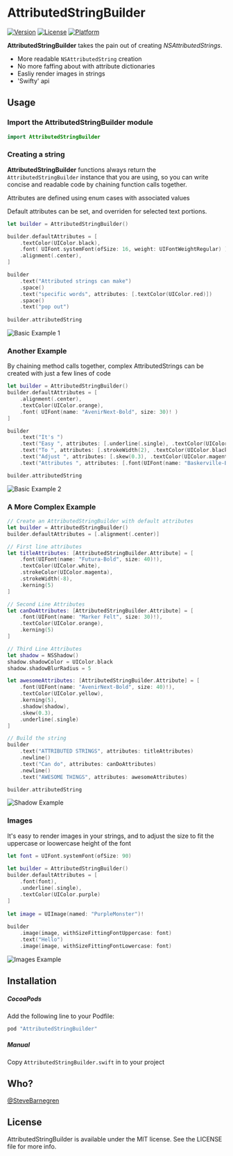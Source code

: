 # AttributedStringBuilder

[![Version](https://img.shields.io/cocoapods/v/AttributedStringBuilder.svg?style=flat)](http://cocoapods.org/pods/AttributedStringBuilder)
[![License](https://img.shields.io/cocoapods/l/AttributedStringBuilder.svg?style=flat)](http://cocoapods.org/pods/AttributedStringBuilder)
[![Platform](https://img.shields.io/cocoapods/p/AttributedStringBuilder.svg?style=flat)](http://cocoapods.org/pods/AttributedStringBuilder)

**AttributedStringBuilder** takes the pain out of creating *NSAttributedStrings*.

- More readable `NSAttributedString` creation
- No more faffing about with attribute dictionaries
- Easliy render images in strings
- 'Swifty' api

## Usage

### Import the AttributedStringBuilder module

```swift
import AttributedStringBuilder
```

### Creating a string

**AttributedStringBuilder** functions always return the `AttributedStringBuilder` instance that you are using, so you can write concise and readable code by chaining function calls together.

Attributes are defined using enum cases with associated values

Default attributes can be set, and overriden for selected text portions.

```swift
let builder = AttributedStringBuilder()

builder.defaultAttributes = [
    .textColor(UIColor.black),
    .font( UIFont.systemFont(ofSize: 16, weight: UIFontWeightRegular) ),
    .alignment(.center),
]

builder
    .text("Attributed strings can make")
    .space()
    .text("specific words", attributes: [.textColor(UIColor.red)])
    .space()
    .text("pop out")
    
builder.attributedString
```

![Basic Example 1](https://user-images.githubusercontent.com/6288713/28088062-749ad540-667c-11e7-8bc4-cc926a4c8da9.png)

### Another Example

By chaining method calls together, complex AttributedStrings can be created with just a few lines of code

```swift
let builder = AttributedStringBuilder()
builder.defaultAttributes = [
    .alignment(.center),
    .textColor(UIColor.orange),
    .font( UIFont(name: "AvenirNext-Bold", size: 30)! )
]

builder
    .text("It's ")
    .text("Easy ", attributes: [.underline(.single), .textColor(UIColor.blue)])
    .text("To ", attributes: [.strokeWidth(2), .textColor(UIColor.black)])
    .text("Adjust ", attributes: [.skew(0.3), .textColor(UIColor.magenta)])
    .text("Attributes ", attributes: [.font(UIFont(name: "Baskerville-Bold", size: 30)!)])

builder.attributedString
```
![Basic Example 2](https://user-images.githubusercontent.com/6288713/28088068-7929295e-667c-11e7-9106-d897fe3dc12b.png)

### A More Complex Example

```swift
// Create an AttributedStringBuilder with default attributes
let builder = AttributedStringBuilder()
builder.defaultAttributes = [.alignment(.center)]

// First line attributes
let titleAttributes: [AttributedStringBuilder.Attribute] = [
    .font(UIFont(name: "Futura-Bold", size: 40)!),
    .textColor(UIColor.white),
    .strokeColor(UIColor.magenta),
    .strokeWidth(-8),
    .kerning(5)
]

// Second Line Attributes
let canDoAttributes: [AttributedStringBuilder.Attribute] = [
    .font(UIFont(name: "Marker Felt", size: 30)!),
    .textColor(UIColor.orange),
    .kerning(5)
]

// Third Line Attributes
let shadow = NSShadow()
shadow.shadowColor = UIColor.black
shadow.shadowBlurRadius = 5

let awesomeAttributes: [AttributedStringBuilder.Attribute] = [
    .font(UIFont(name: "AvenirNext-Bold", size: 40)!),
    .textColor(UIColor.yellow),
    .kerning(5),
    .shadow(shadow),
    .skew(0.3),
    .underline(.single)
]

// Build the string
builder
    .text("ATTRIBUTED STRINGS", attributes: titleAttributes)
    .newline()
    .text("Can do", attributes: canDoAttributes)
    .newline()
    .text("AWESOME THINGS", attributes: awesomeAttributes)

builder.attributedString
```
![Shadow Example](https://user-images.githubusercontent.com/6288713/28088085-7e3f16d8-667c-11e7-806d-b54d8f90d0a2.png)

### Images

It's easy to render images in your strings, and to adjust the size to fit the uppercase or loowercase height of the font

```swift
let font = UIFont.systemFont(ofSize: 90)
        
let builder = AttributedStringBuilder()
builder.defaultAttributes = [
    .font(font),
    .underline(.single),
    .textColor(UIColor.purple)
]
        
let image = UIImage(named: "PurpleMonster")!
        
builder
    .image(image, withSizeFittingFontUppercase: font)
    .text("Hello")
    .image(image, withSizeFittingFontLowercase: font)
```

![Images Example](https://user-images.githubusercontent.com/6288713/28088088-8117069a-667c-11e7-841d-f67c931a143a.png)

## Installation

##### CocoaPods

Add the following line to your Podfile:

```ruby
pod "AttributedStringBuilder"
```

##### Manual

Copy ```AttributedStringBuilder.swift``` in to your project

## Who?

[@SteveBarnegren](https://twitter.com/stevebarnegren)

## License

AttributedStringBuilder is available under the MIT license. See the LICENSE file for more info.
